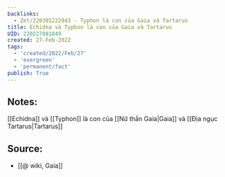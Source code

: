 ```yaml
---
backlinks:
  - Zet/220301222943 - Typhon là con của Gaia và Tartarus
title: Echidna và Typhon là con của Gaia và Tartarus
UID: 220227081849
created: 27-Feb-2022
tags:
  - 'created/2022/Feb/27'
  - 'evergreen'
  - 'permanent/fact'
publish: True
---
```

## Notes:
[[Echidna]] và [[Typhon]] là con của [[Nữ thần Gaia|Gaia]] và [[Địa ngục Tartarus|Tartarus]]

## Source:
- [[@ wiki, Gaia]]




